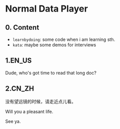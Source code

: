 #  Normal Data Player

## 0. Content

* `learnbydoing`: some code when i am learning sth.
* `kata`: maybe some demos for interviews

## 1.EN_US

Dude, who's got time to read that long doc?

## 2.CN_ZH

没有望远镜的时候，请走近点儿看。


Will you a pleasant life.

See ya.